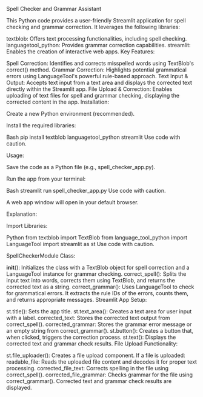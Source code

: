 Spell Checker and Grammar Assistant

This Python code provides a user-friendly Streamlit application for spell checking and grammar correction. It leverages the following libraries:

textblob: Offers text processing functionalities, including spell checking.
languagetool_python: Provides grammar correction capabilities.
streamlit: Enables the creation of interactive web apps.
Key Features:

Spell Correction: Identifies and corrects misspelled words using TextBlob's correct() method.
Grammar Correction: Highlights potential grammatical errors using LanguageTool's powerful rule-based approach.
Text Input & Output: Accepts text input from a text area and displays the corrected text directly within the Streamlit app.
File Upload & Correction: Enables uploading of text files for spell and grammar checking, displaying the corrected content in the app.
Installation:

Create a new Python environment (recommended).

Install the required libraries:

Bash
pip install textblob languagetool_python streamlit
Use code with caution.

Usage:

Save the code as a Python file (e.g., spell_checker_app.py).

Run the app from your terminal:

Bash
streamlit run spell_checker_app.py
Use code with caution.

A web app window will open in your default browser.

Explanation:

Import Libraries:

Python
from textblob import TextBlob
from language_tool_python import LanguageTool
import streamlit as st
Use code with caution.

SpellCheckerModule Class:

__init__(): Initializes the class with a TextBlob object for spell correction and a LanguageTool instance for grammar checking.
correct_spell(): Splits the input text into words, corrects them using TextBlob, and returns the corrected text as a string.
correct_grammar(): Uses LanguageTool to check for grammatical errors. It extracts the rule IDs of the errors, counts them, and returns appropriate messages.
Streamlit App Setup:

st.title(): Sets the app title.
st.text_area(): Creates a text area for user input with a label.
corrected_text: Stores the corrected text output from correct_spell().
corrected_grammar: Stores the grammar error message or an empty string from correct_grammar().
st.button(): Creates a button that, when clicked, triggers the correction process.
st.text(): Displays the corrected text and grammar check results.
File Upload Functionality:

st.file_uploader(): Creates a file upload component.
If a file is uploaded:
readable_file: Reads the uploaded file content and decodes it for proper text processing.
corrected_file_text: Corrects spelling in the file using correct_spell().
corrected_file_grammar: Checks grammar for the file using correct_grammar().
Corrected text and grammar check results are displayed.
